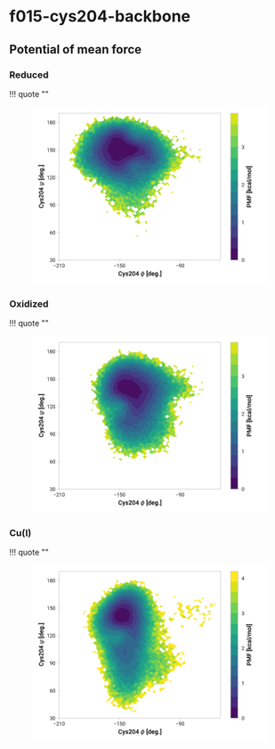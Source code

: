 # f015-cys204-backbone

## Potential of mean force

### Reduced

!!! quote ""
    <figure markdown>
    ![](./f015-pes-reduced.png)
    </figure>

### Oxidized

!!! quote ""
    <figure markdown>
    ![](./f015-pes-oxidized.png)
    </figure>

### Cu(I)

!!! quote ""
    <figure markdown>
    ![](./f015-pes-cu.png)
    </figure>
